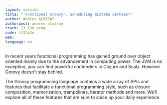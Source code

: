 ```yaml
---
layout: session
title: "'Functional Groovy'. Scheduling mistake perhaps?"
author: Andres ALMIRAY
authorpost: andres-almiray
track: 13_fun_prog
code: s13fp1e
web: 
language: en
---
```


In recent years functional programming has gained ground over object oriented mainly due to the advancement in computing power. The JVM is no exception, you can find powerful contenders in Clojure and Scala. However Groovy doesn't stay behind.

The Groovy programming language contains a wide array of APIs and features that facilitate a functional programming style, such as closure composition, memorization, trampolines, iterator methods and more. We'll explore all of these features that are sure to spice up your daily experience. 
